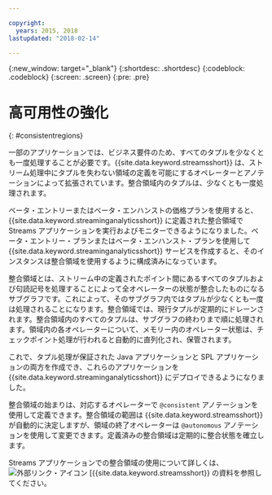 ```yaml
---

copyright:
  years: 2015, 2018
lastupdated: "2018-02-14"

---
```


<!-- Attribute definitions -->
{:new_window: target="_blank"}
{:shortdesc: .shortdesc}
{:codeblock: .codeblock}
{:screen: .screen}
{:pre: .pre}


# 高可用性の強化
{: #consistentregions}

一部のアプリケーションでは、ビジネス要件のため、すべてのタプルを少なくとも一度処理することが必要です。{{site.data.keyword.streamsshort}} は、ストリーム処理中にタプルを失わない領域の定義を可能にするオペレーターとアノテーションによって拡張されています。整合領域内のタプルは、少なくとも一度処理されます。


ベータ・エントリーまたはベータ・エンハンストの価格プランを使用すると、{{site.data.keyword.streaminganalyticsshort}} に定義された整合領域で Streams アプリケーションを実行およびモニターできるようになりました。ベータ・エントリー・プランまたはベータ・エンハンスト・プランを使用して {{site.data.keyword.streaminganalyticsshort}} サービスを作成すると、そのインスタンスは整合領域を使用するように構成済みになっています。

整合領域とは、ストリーム中の定義されたポイント間にあるすべてのタプルおよび句読記号を処理することによって全オペレーターの状態が整合したものになるサブグラフです。これによって、そのサブグラフ内ではタプルが少なくとも一度は処理されることになります。整合領域では、現行タプルが定期的にドレーンされます。整合領域内のすべてのタプルは、サブグラフの終わりまで順に処理されます。領域内の各オペレーターについて、メモリー内のオペレーター状態は、チェックポイント処理が行われると自動的に直列化され、保管されます。

これで、タプル処理が保証された Java アプリケーションと SPL アプリケーションの両方を作成でき、これらのアプリケーションを {{site.data.keyword.streaminganalyticsshort}} にデプロイできるようになりました。

整合領域の始まりは、対応するオペレーターで `@consistent` アノテーションを使用して定義できます。整合領域の範囲は {{site.data.keyword.streamsshort}} が自動的に決定しますが、領域の終了オペレーターは `@autonomous` アノテーションを使用して変更できます。定義済みの整合領域は定期的に整合状態を確立します。

Streams アプリケーションでの整合領域の使用について詳しくは、![外部リンク・アイコン](../../icons/launch-glyph.svg "外部リンク・アイコン") [{{site.data.keyword.streamsshort}} の資料を参照してください。
